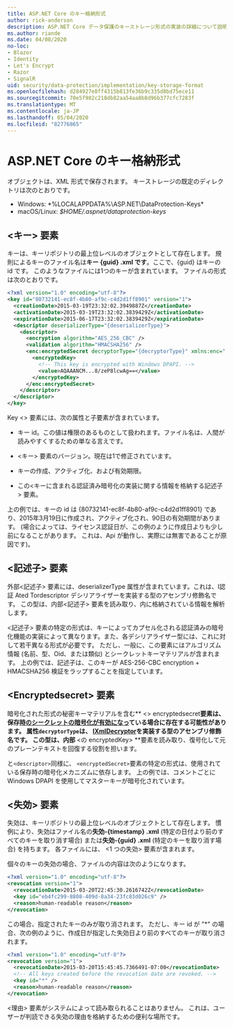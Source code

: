 ```yaml
---
title: ASP.NET Core のキー格納形式
author: rick-anderson
description: ASP.NET Core データ保護のキーストレージ形式の実装の詳細について説明します。
ms.author: riande
ms.date: 04/08/2020
no-loc:
- Blazor
- Identity
- Let's Encrypt
- Razor
- SignalR
uid: security/data-protection/implementation/key-storage-format
ms.openlocfilehash: d284927e8ff4315b813fe36b9c335d8bd75ece11
ms.sourcegitcommit: 70e5f982c218db82aa54aa8b8d96b377cfc7283f
ms.translationtype: MT
ms.contentlocale: ja-JP
ms.lasthandoff: 05/04/2020
ms.locfileid: "82776865"
---
```

# <a name="key-storage-format-in-aspnet-core"></a>ASP.NET Core のキー格納形式

<a name="data-protection-implementation-key-storage-format"></a>

オブジェクトは、XML 形式で保存されます。 キーストレージの既定のディレクトリは次のとおりです。

* Windows: *%LOCALAPPDATA%\ASP.NET\DataProtection-Keys\*
* macOS/Linux: *$HOME/.aspnet/dataprotection-keys*

## <a name="the-key-element"></a>\<キー> 要素

キーは、キーリポジトリの最上位レベルのオブジェクトとして存在します。 規則によるキーのファイル名は**キー {guid} .xml です**。ここで、{guid} はキーの id です。 このようなファイルには1つのキーが含まれています。 ファイルの形式は次のとおりです。

```xml
<?xml version="1.0" encoding="utf-8"?>
<key id="80732141-ec8f-4b80-af9c-c4d2d1ff8901" version="1">
  <creationDate>2015-03-19T23:32:02.3949887Z</creationDate>
  <activationDate>2015-03-19T23:32:02.3839429Z</activationDate>
  <expirationDate>2015-06-17T23:32:02.3839429Z</expirationDate>
  <descriptor deserializerType="{deserializerType}">
    <descriptor>
      <encryption algorithm="AES_256_CBC" />
      <validation algorithm="HMACSHA256" />
      <enc:encryptedSecret decryptorType="{decryptorType}" xmlns:enc="...">
        <encryptedKey>
          <!-- This key is encrypted with Windows DPAPI. -->
          <value>AQAAANCM...8/zeP8lcwAg==</value>
        </encryptedKey>
      </enc:encryptedSecret>
    </descriptor>
  </descriptor>
</key>
```

Key \<> 要素には、次の属性と子要素が含まれています。

* キー id。この値は権限のあるものとして扱われます。ファイル名は、人間が読みやすくするための単なる言えです。

* \<キー> 要素のバージョン。現在は1で修正されています。

* キーの作成、アクティブ化、および有効期限。

* この\<キーに含まれる認証済み暗号化の実装に関する情報を格納する記述子> 要素。

上の例では、キーの id は {80732141-ec8f-4b80-af9c-c4d2d1ff8901} であり、2015年3月19日に作成され、アクティブ化され、90日の有効期間があります。 (場合によっては、ライセンス認証日が、この例のように作成日よりも少し前になることがあります。 これは、Api が動作し、実際には無害であることが原因です)。

## <a name="the-descriptor-element"></a>\<記述子> 要素

外部\<記述子> 要素には、deserializerType 属性が含まれています。これは、I認証 Ated Tordescriptor デシリアライザーを実装する型のアセンブリ修飾名です。 この型は、内部\<記述子> 要素を読み取り、内に格納されている情報を解析します。

\<記述子> 要素の特定の形式は、キーによってカプセル化される認証済みの暗号化機能の実装によって異なります。また、各デシリアライザー型には、これに対して若干異なる形式が必要です。 ただし、一般に、この要素にはアルゴリズム情報 (名前、型、Oid、または類似) とシークレットキーマテリアルが含まれます。 上の例では、記述子は、このキーが AES-256-CBC encryption + HMACSHA256 検証をラップすることを指定しています。

## <a name="the-encryptedsecret-element"></a>\<Encryptedsecret> 要素

暗号化された形式の秘密キーマテリアルを含む** &lt;&gt; encryptedsecret**要素は、保存[時のシークレットの暗号化が有効になっ](xref:security/data-protection/implementation/key-encryption-at-rest)ている場合に存在する可能性があります。 属性`decryptorType`は、 [IXmlDecryptor](/dotnet/api/microsoft.aspnetcore.dataprotection.xmlencryption.ixmldecryptor)を実装する型のアセンブリ修飾名です。 この型は、内部** &lt;の encryptedKey&gt; **要素を読み取り、復号化して元のプレーンテキストを回復する役割を担います。

と`<descriptor>`同様に、 `<encryptedSecret>`要素の特定の形式は、使用されている保存時の暗号化メカニズムに依存します。 上の例では、コメントごとに Windows DPAPI を使用してマスターキーが暗号化されています。

## <a name="the-revocation-element"></a>\<失効> 要素

失効は、キーリポジトリの最上位レベルのオブジェクトとして存在します。 慣例により、失効はファイル名の**失効-{timestamp} .xml** (特定の日付より前のすべてのキーを取り消す場合) または**失効-{guid} .xml** (特定のキーを取り消す場合) を持ちます。 各ファイルには、 \<1 つの失効> 要素が含まれます。

個々のキーの失効の場合、ファイルの内容は次のようになります。

```xml
<?xml version="1.0" encoding="utf-8"?>
<revocation version="1">
  <revocationDate>2015-03-20T22:45:30.2616742Z</revocationDate>
  <key id="eb4fc299-8808-409d-8a34-23fc83d026c9" />
  <reason>human-readable reason</reason>
</revocation>
```

この場合、指定されたキーのみが取り消されます。 ただし、キー id が "*" の場合、次の例のように、作成日が指定した失効日より前のすべてのキーが取り消されます。

```xml
<?xml version="1.0" encoding="utf-8"?>
<revocation version="1">
  <revocationDate>2015-03-20T15:45:45.7366491-07:00</revocationDate>
  <!-- All keys created before the revocation date are revoked. -->
  <key id="*" />
  <reason>human-readable reason</reason>
</revocation>
```

\<理由> 要素がシステムによって読み取られることはありません。 これは、ユーザーが判読できる失効の理由を格納するための便利な場所です。
